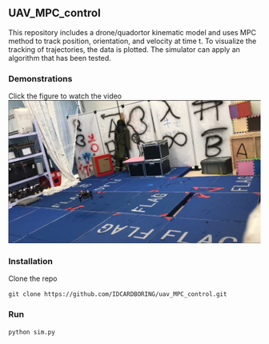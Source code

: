 ## UAV_MPC_control
This repository includes a drone/quadortor kinematic model and uses MPC method to track position, orientation, and velocity at time t. To visualize the tracking of trajectories, the data is plotted. The simulator can apply an algorithm that has been tested.

### Demonstrations
Click the figure to watch the video
[![Method](/figure/mpc.png)](https://youtu.be/BD4AvWhneAQ)



### Installation
Clone the repo

```
git clone https://github.com/IDCARDBORING/uav_MPC_control.git
```


### Run

```
python sim.py
```